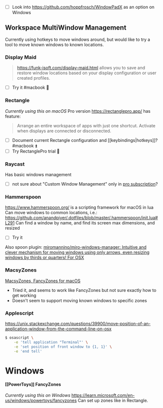 - [ ] Look into https://github.com/hoppfrosch/WindowPadX as an option on Windows
## Workspace MultiWindow Management

Currently using hotkeys to move windows around, but would like to try a tool to move known windows to known locations.
### Display Maid
>https://funk-isoft.com/display-maid.html allows you to save and restore window locations based on your display configuration or user created profiles.
- [ ] Try it #macbook  🔼 
### Rectangle
*Currently using this on macOS*
Pro version https://rectanglepro.app/ has feature:
>Arrange an entire workspace of apps with just one shortcut.
Activate when displays are connected or disconnected.
- [ ] Document current Rectangle configuration and [[keybindings|hotkeys]]? #macbook ⏫ 
- [ ] Try RectanglePro trial 🔽 
### Raycast
Has basic windows management
- [ ] not sure about "Custom Window Management" only in [pro subscription](https://www.raycast.com/pro)?
### Hammerspoon
https://www.hammerspoon.org/ is a scripting framework for macOS in lua
Can move windows to common locations, i.e.:
https://github.com/anandpiyer/.dotfiles/blob/master/.hammerspoon/init.lua#L291
Can find a window by name, and find its screen max dimensions, and resized
- [ ] Try it

Also spoon plugin: [miromannino/miro-windows-manager: Intuitive and clever mechanism for moving windows using only arrows, even resizing windows by thirds or quarters! For OSX](https://github.com/miromannino/miro-windows-manager)
### MacsyZones
[MacsyZones, FancyZones for macOS](https://macsyzones.com/)
- Tried it, and seems to work like FancyZones but not sure exactly how to get working
- Doesn't seem to support moving known windows to specific zones
### Applescript
https://unix.stackexchange.com/questions/39900/move-position-of-an-application-window-from-the-command-line-on-osx
```bash
$ osascript \
    -e 'tell application "Terminal"' \
    -e 'set position of front window to {1, 1}' \
    -e 'end tell'
```

# Windows
#### [[PowerToys]] FancyZones
*Currently using this on Windows*
https://learn.microsoft.com/en-us/windows/powertoys/fancyzones
Can set up zones like in Rectangle.
